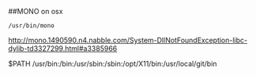 ##MONO on osx

```
/usr/bin/mono
```

http://mono.1490590.n4.nabble.com/System-DllNotFoundException-libc-dylib-td3327299.html#a3385966

$PATH
/usr/bin:/bin:/usr/sbin:/sbin:/opt/X11/bin:/usr/local/git/bin
